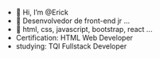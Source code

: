 - 👋 Hi, I’m @Erick
- 👀 Desenvolvedor de front-end jr ...
- 🌱 html, css, javascript, bootstrap, react ...
- Certification: HTML Web Developer
- studying: TQI Fullstack Developer

<!---
erick308/erick308 is a ✨ special ✨ repository because its `README.md` (this file) appears on your GitHub profile.
You can click the Preview link to take a look at your changes.
--->
